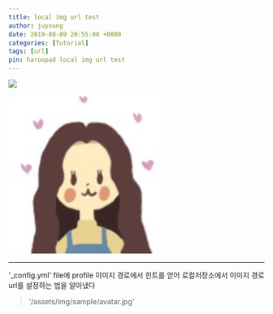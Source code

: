 ```yaml
---
title: local img url test
author: juyoung
date: 2019-08-09 20:55:00 +0800
categories: [Tutorial]
tags: [url]
pin: haroopad local img url test
---
```

![](https://dthumb-phinf.pstatic.net/?src=%22https%3A%2F%2Fdbscthumb-phinf.pstatic.net%2F2382_000_1%2F20130219201256465_Y2A8J7HZR.jpg%2Fib12_71_i1.jpg%3Ftype%3Dw690_2%26wm%3DY%22&twidth=690&theight=438&opts=17)


![avatar.jpg](/assets/img/sample/avatar.jpg)


- - -

'_config.yml' file에 profile 이미지 경로에서 힌트를 얻어 
로컬저장소에서 이미지 경로 url를 설정하는 법을 알아냈다
 
> '/assets/img/sample/avatar.jpg'